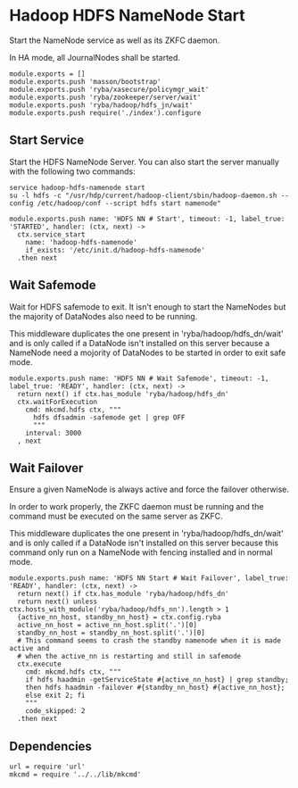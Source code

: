 
# Hadoop HDFS NameNode Start

Start the NameNode service as well as its ZKFC daemon.

In HA mode, all JournalNodes shall be started.

    module.exports = []
    module.exports.push 'masson/bootstrap'
    module.exports.push 'ryba/xasecure/policymgr_wait'
    module.exports.push 'ryba/zookeeper/server/wait'
    module.exports.push 'ryba/hadoop/hdfs_jn/wait'
    module.exports.push require('./index').configure

## Start Service

Start the HDFS NameNode Server. You can also start the server manually with the
following two commands:

```
service hadoop-hdfs-namenode start
su -l hdfs -c "/usr/hdp/current/hadoop-client/sbin/hadoop-daemon.sh --config /etc/hadoop/conf --script hdfs start namenode"
```

    module.exports.push name: 'HDFS NN # Start', timeout: -1, label_true: 'STARTED', handler: (ctx, next) ->
      ctx.service_start
        name: 'hadoop-hdfs-namenode'
        if_exists: '/etc/init.d/hadoop-hdfs-namenode'
      .then next

## Wait Safemode

Wait for HDFS safemode to exit. It isn't enough to start the NameNodes but the
majority of DataNodes also need to be running.

This middleware duplicates the one present in 'ryba/hadoop/hdfs_dn/wait' and
is only called if a DataNode isn't installed on this server because a NameNode
need a mojority of DataNodes to be started in order to exit safe mode.

    module.exports.push name: 'HDFS NN # Wait Safemode', timeout: -1, label_true: 'READY', handler: (ctx, next) ->
      return next() if ctx.has_module 'ryba/hadoop/hdfs_dn'
      ctx.waitForExecution
        cmd: mkcmd.hdfs ctx, """
          hdfs dfsadmin -safemode get | grep OFF
          """
        interval: 3000
      , next

## Wait Failover

Ensure a given NameNode is always active and force the failover otherwise.

In order to work properly, the ZKFC daemon must be running and the command must
be executed on the same server as ZKFC.

This middleware duplicates the one present in 'ryba/hadoop/hdfs_dn/wait' and
is only called if a DataNode isn't installed on this server because this command
only run on a NameNode with fencing installed and in normal mode.

    module.exports.push name: 'HDFS NN Start # Wait Failover', label_true: 'READY', handler: (ctx, next) ->
      return next() if ctx.has_module 'ryba/hadoop/hdfs_dn'
      return next() unless ctx.hosts_with_module('ryba/hadoop/hdfs_nn').length > 1
      {active_nn_host, standby_nn_host} = ctx.config.ryba
      active_nn_host = active_nn_host.split('.')[0]
      standby_nn_host = standby_nn_host.split('.')[0]
      # This command seems to crash the standby namenode when it is made active and
      # when the active_nn is restarting and still in safemode
      ctx.execute
        cmd: mkcmd.hdfs ctx, """
        if hdfs haadmin -getServiceState #{active_nn_host} | grep standby;
        then hdfs haadmin -failover #{standby_nn_host} #{active_nn_host};
        else exit 2; fi
        """
        code_skipped: 2
      .then next

## Dependencies

    url = require 'url'
    mkcmd = require '../../lib/mkcmd'
